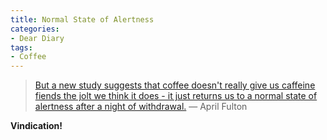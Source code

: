 ```yaml
---
title: Normal State of Alertness
categories:
- Dear Diary
tags:
- Coffee
---
```


> [But a new study suggests that coffee doesn't really give us caffeine fiends the jolt we think it does - it just returns us to a normal state of alertness after a night of withdrawal.](http://www.npr.org/blogs/health/2010/06/03/127403568/caffeine-addicts-some-of-us-are-just-born-that-way) — April Fulton

**Vindication!**

